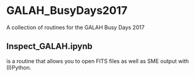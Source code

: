 # GALAH_BusyDays2017
A collection of routines for the GALAH Busy Days 2017

## Inspect_GALAH.ipynb
is a routine that allows you to open FITS files as well as SME output with (I)Python.

